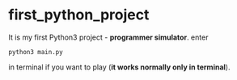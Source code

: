 # first_python_project
It is my first Python3 project - **__programmer simulator__**.
enter 
```
python3 main.py
```
in terminal if you want to play (__it works normally only in terminal__).


